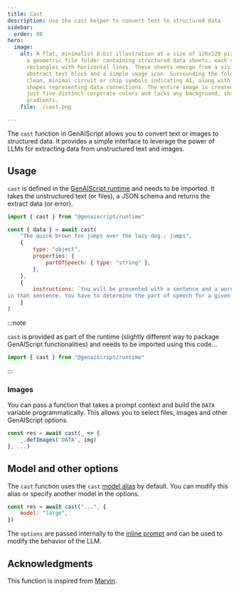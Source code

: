 ```yaml
---
title: Cast
description: Use the cast helper to convert text to structured data
sidebar:
  order: 80
hero:
  image:
    alt: A flat, minimalist 8-bit illustration at a size of 128x128 pixels displays
      a geometric file folder containing structured data sheets, each shown as
      rectangles with horizontal lines. These sheets emerge from a vivid,
      abstract text block and a simple image icon. Surrounding the folder are
      clean, minimal circuit or chip symbols indicating AI, along with lines or
      shapes representing data connections. The entire image is created using
      just five distinct corporate colors and lacks any background, shadows, or
      gradients.
    file: ./cast.png

---
```


The `cast` function in GenAIScript allows you to convert text or images to structured data.
It provides a simple interface to leverage the power of LLMs for extracting data from unstructured text and images.

## Usage

`cast` is defined in the [GenAIScript runtime](/genaiscript/reference/runtime) and needs to be imported. It takes the unstructured text (or files), a JSON schema
and returns the extract data (or error).

```js
import { cast } from "@genaiscript/runtime"

const { data } = await cast(
    "The quick brown fox jumps over the lazy dog.; jumps",
    {
        type: "object",
        properties: {
            partOfSpeech: { type: "string" },
        },
    },
    {
        instructions: `You will be presented with a sentence and a word contained
in that sentence. You have to determine the part of speech for a given word`,
    }
)
```

:::note

`cast` is provided as part of the runtime (slightly different way to package GenAIScript functionalities) and needs to be imported using this code...

```js
import { cast } from "@genaiscript/runtime"
```

:::

### Images

You can pass a function that takes a prompt context
and build the `DATA` variable programmatically.
This allows you to select files, images and other GenAIScript options.

```js
const res = await cast(_ => {
    _.defImages('DATA', img)
}, ...)
```

## Model and other options

The `cast` function uses the `cast` [model alias](/genaiscript/reference/scripts/model-aliases) by default.
You can modify this alias or specify another model in the options.

```js
const res = await cast("...", {
    model: "large",
})
```

The `options` are passed internally to the [inline prompt](/genaiscript/reference/scripts/inline-prompts) and can be used to modify the behavior of the LLM.

## Acknowledgments

This function is inspired from [Marvin](https://www.askmarvin.ai/docs/text/transformation/).
